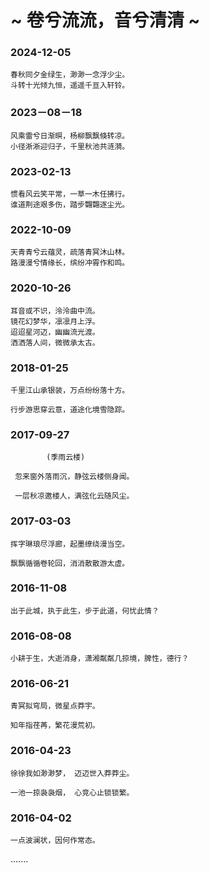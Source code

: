 # ~ 卷兮流流，音兮清清 ~ 

### 2024-12-05

```
春秋同夕金绿生，渺渺一念浮少尘。
斗转十光倾九恒，遥遥千亘入轩铃。
```

### 2023－08－18

```
风乘雷兮日渐暝，杨柳飘飘倏转凉。
小径​淅淅迎归子，千里秋池共涟漪。
```


### 2023-02-13

```
惯看风云笑平常，一草一木任拂行。
谁道荆途艰多伤，踏步翾翾逐尘光。
```

### 2022-10-09

```
天青青兮云蕴灵，疏落青冥沐山林。
路漫漫兮情缘长，缤纷冲霄作和鸣。
```

### 2020-10-26

```
耳音或不识，泠泠曲中流。
镜花幻梦华，凛凛月上浮。
迢迢星河迈，幽幽流光渡。
洒洒落人间，微微承太古。
```
### 2018-01-25

```
千里江山承银装，万点纷纷落十方。

行步游思穿云意，道途化境雪隐踪。
```



###  2017-09-27 

```
        (季雨云楼)

 忽来窗外落雨沉，静弦云楼侧身闻。
  
 一层秋凉邀楼人，满弦化云随风尘。

 ```


### 2017-03-03

``` 
挥字琳琅尽浮廊，起墨缭绕漫当空。

飘飘循循卷轮回，消消散散游太虚。
```


### 2016-11-08

```
出于此城，执于此生，步于此道，何忧此情？
```


### 2016-08-08

```
小耕于生，大逝消身，潇湘粼粼几掠境，脾性，德行？
```


### 2016-06-21

```
青冥拟穹局，微星点莽宇。

知年指荏苒，繁花漫荒初。
```


### 2016-04-23

```
徐徐我如渺渺梦， 迈迈世入莽莽尘。

一池一掠袅袅烟， 心竞心止锁锁繁。
```



### 2016-04-02

```
一点波澜状，因何作常态。
```

.......
